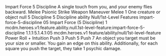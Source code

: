 <ability>
  <name>Impart Force</name>
  <cost>5 Discipline</cost>
  <flavor>A single touch from you, and your enemy flies backward.</flavor>
  <keywords>
    <keyword>Melee</keyword>
    <keyword>Psionic</keyword>
    <keyword>Strike</keyword>
    <keyword>Weapon</keyword>
  </keywords>
  <type>Maneuver</type>
  <distance>Melee 1</distance>
  <target>One creature or object</target>
  <metadata>
    <class>null</class>
    <cost>5 Discipline</cost>
    <cost_amount>5</cost_amount>
    <cost_resource>Discipline</cost_resource>
    <feature_type>ability</feature_type>
    <file_dpath>Null/1st-Level Features</file_dpath>
    <item_id>impart-force-5-discipline</item_id>
    <item_index>05</item_index>
    <item_name>Impart Force (5 Discipline)</item_name>
    <level>1</level>
    <scc>mcdm.heroes.v1:feature.ability.null.1st-level-feature:impart-force-5-discipline</scc>
    <scdc>1.1.1:5.1.4.1:05</scdc>
    <source>mcdm.heroes.v1</source>
    <type>feature/ability/null/1st-level-feature</type>
  </metadata>
  <effects>
    <effect type="roll">
      <roll>Power Roll + Intuition</roll>
      <t1>Push 3</t1>
      <t2>Push 5</t2>
      <t3>Push 7</t3>
    </effect>
    <effect type="mundane">An object you target must be your size or smaller. You gain an edge on this ability. Additionally, for each square you push the target, they take 1 psychic damage.</effect>
  </effects>
</ability>

